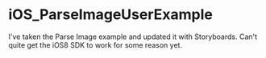 iOS_ParseImageUserExample
=========================

I've taken the Parse Image example and updated it with Storyboards. Can't quite get the iOS8 SDK to work for some reason yet.

